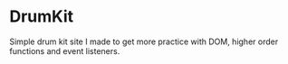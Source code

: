 # DrumKit

Simple drum kit site I made to get more practice with DOM, higher order functions and event listeners.
